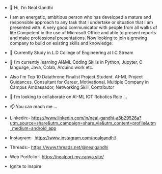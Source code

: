- 👋 Hi, I’m Neal Gandhi
- I am an energetic, ambitious person who has developed a mature and responsible approach to any task that I undertake or situation that I am presented with. A very good communicator with 
  people from all walks of life.Competent in the use of Microsoft Office and able to present reports and make professional presentations. Now looking to join a growing company to build on 
  existing skills and knowledge.
- 👀 Currently Study in L.D College of Engineering at I.C Stream
- 🌱 I’m currently learning AI&ML Coding Skills in Python, Jupyter, C language, Java, Colab, Arduino work etc.
- Also I'm Top 10 Datathrone Finalist Project Student. AI-ML Project Guidances, Consultant for Career, Motivational, Multiple Company in Campus Ambassador, Networking Skill, Contributor
- 💞️ I’m looking to collaborate on AI-ML IOT Robotics Role ...
- 📫 You can reach me ...
- Linkedin:- https://www.linkedin.com/in/neal-gandhi-a5b29526a?utm_source=share&utm_campaign=share_via&utm_content=profile&utm_medium=android_app
- Instagram:- https://www.instagram.com/nealgandhi/
- Threads:- https://www.threads.net/@nealgandhi
- Web Portfolio:- https://nealport.my.canva.site/

- Ignite to Inspire 

<!---
ldneal/ldneal is a ✨ special ✨ repository because its `README.md` (this file) appears on your GitHub profile.
You can click the Preview link to take a look at your changes.
--->
